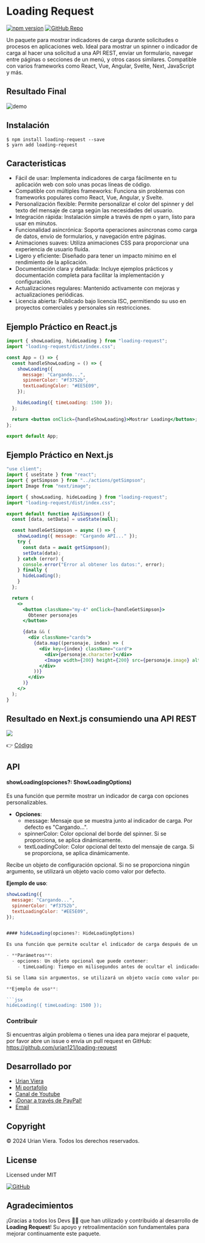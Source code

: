 # Loading Request

[![npm version](https://img.shields.io/npm/v/loading-request.svg?style=flat-square)](https://www.npmjs.com/package/loading-request)
[![GitHub Repo](https://img.shields.io/badge/repository-GitHub-blue?style=flat-square&logo=github)](https://github.com/urian121/loading-request)

Un paquete para mostrar indicadores de carga durante solicitudes o procesos en aplicaciones web. Ideal para mostrar un spinner o indicador de carga al hacer una solicitud a una API REST, enviar un formulario, navegar entre páginas o secciones de un menú, y otros casos similares. Compatible con varios frameworks como React, Vue, Angular, Svelte, Next, JavaScript y más.

## Resultado Final

![demo](https://raw.githubusercontent.com/urian121/imagenes-proyectos-github/master/Loading-Request-formulario.gif)

## Instalación

    $ npm install loading-request --save
    $ yarn add loading-request

## Caracteristicas

- Fácil de usar: Implementa indicadores de carga fácilmente en tu aplicación web con solo unas pocas líneas de código.
- Compatible con múltiples frameworks: Funciona sin problemas con frameworks populares como React, Vue, Angular, y Svelte.
- Personalización flexible: Permite personalizar el color del spinner y del texto del mensaje de carga según las necesidades del usuario.
- Integración rápida: Instalación simple a través de npm o yarn, listo para usar en minutos.
- Funcionalidad asincrónica: Soporta operaciones asíncronas como carga de datos, envío de formularios, y navegación entre páginas.
- Animaciones suaves: Utiliza animaciones CSS para proporcionar una experiencia de usuario fluida.
- Ligero y eficiente: Diseñado para tener un impacto mínimo en el rendimiento de la aplicación.
- Documentación clara y detallada: Incluye ejemplos prácticos y documentación completa para facilitar la implementación y configuración.
- Actualizaciones regulares: Mantenido activamente con mejoras y actualizaciones periódicas.
- Licencia abierta: Publicado bajo licencia ISC, permitiendo su uso en proyectos comerciales y personales sin restricciones.

## Ejemplo Práctico en React.js

```jsx
import { showLoading, hideLoading } from "loading-request";
import "loading-request/dist/index.css";

const App = () => {
  const handleShowLoading = () => {
    showLoading({
      message: "Cargando...",
      spinnerColor: "#f3752b",
      textLoadingColor: "#EE5E09",
    });

    hideLoading({ timeLoading: 1500 });
  };

  return <button onClick={handleShowLoading}>Mostrar Loading</button>;
};

export default App;
```

## Ejemplo Práctico en Next.js

```jsx
"use client";
import { useState } from "react";
import { getSimpson } from "../actions/getSimpson";
import Image from "next/image";

import { showLoading, hideLoading } from "loading-request";
import "loading-request/dist/index.css";

export default function ApiSimpson() {
  const [data, setData] = useState(null);

  const handleGetSimpson = async () => {
    showLoading({ message: "Cargando API..." });
    try {
      const data = await getSimpson();
      setData(data);
    } catch (error) {
      console.error("Error al obtener los datos:", error);
    } finally {
      hideLoading();
    }
  };

  return (
    <>
      <button className="my-4" onClick={handleGetSimpson}>
        Obtener personajes
      </button>

      {data && (
        <div className="cards">
          {data.map((personaje, index) => (
            <div key={index} className="card">
              <div>{personaje.character}</div>
              <Image width={200} height={200} src={personaje.image} alt={personaje.character} />
            </div>
          ))}
        </div>
      )}
    </>
  );
}
```

## Resultado en Next.js consumiendo una API REST

![](https://raw.githubusercontent.com/urian121/imagenes-proyectos-github/master/loading-request-con-nextjs.gif)

👉 [Código](https://github.com/urian121/loading-request-con-nextjs)

## API

#### showLoading(opciones?: ShowLoadingOptions)

Es una función que permite mostrar un indicador de carga con opciones personalizables.

- **Opciones**:
  - message: Mensaje que se muestra junto al indicador de carga. Por defecto es "Cargando...".
  - spinnerColor: Color opcional del borde del spinner. Si se proporciona, se aplica dinámicamente.
  - textLoadingColor: Color opcional del texto del mensaje de carga. Si se proporciona, se aplica dinámicamente.

Recibe un objeto de configuración opcional. Si no se proporciona ningún argumento, se utilizará un objeto vacío como valor por defecto.

**Ejemplo de uso**:

````jsx
showLoading({
  message: "Cargando...",
  spinnerColor: "#f3752b",
  textLoadingColor: "#EE5E09",
});


#### hideLoading(opciones?: HideLoadingOptions)

Es una función que permite ocultar el indicador de carga después de un período de tiempo especificado.

- **Parámetros**:
  - opciones: Un objeto opcional que puede contener:
    - timeLoading: Tiempo en milisegundos antes de ocultar el indicador. Por defecto es 500ms.

Si se llama sin argumentos, se utilizará un objeto vacío como valor por defecto.

**Ejemplo de uso**:

```jsx
hideLoading({ timeLoading: 1500 });
````

### Contribuir

Si encuentras algún problema o tienes una idea para mejorar el paquete, por favor abre un issue o envía un pull request en GitHub: https://github.com/urian121/loading-request

## Desarrollado por

- [Urian Viera](https://github.com/urian123)
- [Mi portafolio](https://www.urianviera.com)
- [Canal de Youtube](https://www.youtube.com/WebDeveloperUrianViera)
- [¡Donar a través de PayPal!](https://www.paypal.com/donate/?hosted_button_id=4SV78MQJJH3VE)
- [Email](mailto:urian1213viera@gmail.com)

## Copyright

© 2024 Urian Viera. Todos los derechos reservados.

## License

Licensed under MIT

[![GitHub](https://img.shields.io/badge/GitHub-urian121/loading--request-181717?logo=github&style=flat-square)](https://github.com/urian121/loading-request)

## Agradecimientos

¡Gracias a todos los Devs 👨‍💻 que han utilizado y contribuido al desarrollo de **Loading Request**! Su apoyo y retroalimentación son fundamentales para mejorar continuamente este paquete.
